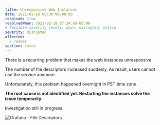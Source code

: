 ```yaml
---
title: Unresponsive Web Instances
date: 2021-02-18 00:30:00-08:00
resolved: true
resolvedWhen: 2021-02-18 07:24:00-08:00
# Possible severity levels: down, disrupted, notice
severity: disrupted
affected:
  - reader
section: issue
---
```


There is a recurring problem that makes the web instances unresponsive.

The number of file descriptors increased suddenly. As result, users cannot use the service anymore.

Unfortunately, this problem happened overnight in PST time zone.

__The root cause is not identified yet. Restarting the instances solve the issue temporarily.__

Investigation still in progress.

![Grafana - File Descriptors](/images/2021-02-18-file-descriptors.png)
